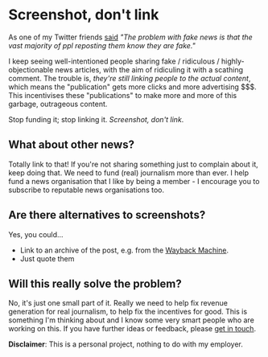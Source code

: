 # Screenshot, don't link

As one of my Twitter friends [said](https://twitter.com/h4emtfr/status/807116063691460608) *"The problem with fake news is that the vast majority of ppl reposting them know they are fake."*

I keep seeing well-intentioned people sharing fake / ridiculous / highly-objectionable news articles, with the aim of
ridiculing it with a scathing comment. The trouble is, *they're still linking people to the actual content*, which
means the "publication" gets more clicks and more advertising $$$. This incentivises these "publications" to make more and more of this garbage, outrageous content.

Stop funding it; stop linking it. *Screenshot, don't link*.

## What about other news?

Totally link to that! If you're not sharing something just to complain about it, keep doing that. We need to fund (real) journalism more than ever. I help fund a news organisation that I like by being a member - I encourage you to subscribe to reputable news organisations too.

## Are there alternatives to screenshots?

Yes, you could...

* Link to an archive of the post, e.g. from the [Wayback Machine](https://archive.org/web/web.php).
* Just quote them

## Will this really solve the problem?

No, it's just one small part of it. Really we need to help fix revenue generation for real journalism, to help fix the incentives for good. This is something I'm thinking about and I know some very smart people who are working on this. If you have further ideas or feedback, please [get in touch](https://twitter.com/poshaughnessy).

**Disclaimer**: This is a personal project, nothing to do with my employer.
